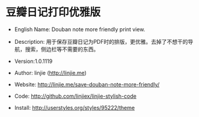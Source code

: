 # 豆瓣日记打印优雅版 #
* English Name: Douban note more friendly print view.

* Description: 用于保存豆瓣日记为PDF时的排版，更优雅。去掉了不想干的导航，搜索，侧边栏等不需要的东西。
* Version:1.0.1119
* Author: linjie (http://linjie.me)
* Website: http://linjie.me/save-douban-note-more-friendly/
* Code: http://github.com/linjiex/linjie-stylish-code
* Install: http://userstyles.org/styles/95222/theme